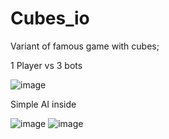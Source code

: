 # Cubes_io
Variant of famous game with cubes;

1 Player vs 3 bots

![image](https://github.com/romikadze/Cubes_io/assets/66849784/853814c5-9da3-43d7-966e-6eb7f91dca48)

Simple AI inside

![image](https://github.com/romikadze/Cubes_io/assets/66849784/c4e77dc5-0c74-4d02-bf96-6a9e5f9cf624)
![image](https://github.com/romikadze/Cubes_io/assets/66849784/19be7d09-a012-4791-9012-b22ea6b18c89)

